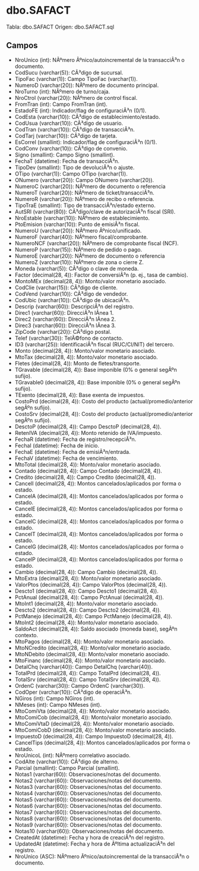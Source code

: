 ﻿# dbo.SAFACT

Tabla: dbo.SAFACT
Origen: dbo.SAFACT.sql

## Campos

- NroUnico (int): NÃºmero Ãºnico/autoincremental de la transacciÃ³n o documento.
- CodSucu (varchar(5)): CÃ³digo de sucursal.
- TipoFac (varchar(1)): Campo TipoFac (varchar(1)).
- NumeroD (varchar(20)): NÃºmero de documento principal.
- NroTurno (int): NÃºmero de turno/caja.
- NroCtrol (varchar(20)): NÃºmero de control fiscal.
- FromTran (int): Campo FromTran (int).
- EstadoFE (int): Indicador/flag de configuraciÃ³n (0/1).
- CodEsta (varchar(10)): CÃ³digo de establecimiento/estado.
- CodUsua (varchar(10)): CÃ³digo de usuario.
- CodTran (varchar(10)): CÃ³digo de transacciÃ³n.
- CodTarj (varchar(10)): CÃ³digo de tarjeta.
- EsCorrel (smallint): Indicador/flag de configuraciÃ³n (0/1).
- CodConv (varchar(10)): CÃ³digo de convenio.
- Signo (smallint): Campo Signo (smallint).
- FechaT (datetime): Fecha de transacciÃ³n.
- TipoDev (smallint): Tipo de devoluciÃ³n o ajuste.
- OTipo (varchar(1)): Campo OTipo (varchar(1)).
- ONumero (varchar(20)): Campo ONumero (varchar(20)).
- NumeroC (varchar(20)): NÃºmero de documento o referencia
- NumeroT (varchar(20)): NÃºmero de ticket/transacciÃ³n.
- NumeroR (varchar(20)): NÃºmero de recibo o referencia.
- TipoTraE (smallint): Tipo de transacciÃ³n/estado externo.
- AutSRI (varchar(80)): CÃ³digo/clave de autorizaciÃ³n fiscal (SRI).
- NroEstable (varchar(10)): NÃºmero de establecimiento.
- PtoEmision (varchar(10)): Punto de emisiÃ³n fiscal.
- NumeroU (varchar(20)): NÃºmero Ãºnico/unificado.
- NumeroF (varchar(40)): NÃºmero fiscal/comprobante.
- NumeroNCF (varchar(20)): NÃºmero de comprobante fiscal (NCF).
- NumeroP (varchar(15)): NÃºmero de pedido o pago.
- NumeroE (varchar(20)): NÃºmero de documento o referencia
- NumeroZ (varchar(10)): NÃºmero de zona o cierre Z.
- Moneda (varchar(5)): CÃ³digo o clave de moneda.
- Factor (decimal(28, 4)): Factor de conversiÃ³n (p. ej., tasa de cambio).
- MontoMEx (decimal(28, 4)): Monto/valor monetario asociado.
- CodClie (varchar(15)): CÃ³digo de cliente.
- CodVend (varchar(10)): CÃ³digo de vendedor.
- CodUbic (varchar(10)): CÃ³digo de ubicaciÃ³n.
- Descrip (varchar(60)): DescripciÃ³n del registro.
- Direc1 (varchar(60)): DirecciÃ³n lÃ­nea 1.
- Direc2 (varchar(60)): DirecciÃ³n lÃ­nea 2.
- Direc3 (varchar(60)): DirecciÃ³n lÃ­nea 3.
- ZipCode (varchar(20)): CÃ³digo postal.
- Telef (varchar(30)): TelÃ©fono de contacto.
- ID3 (varchar(25)): IdentificaciÃ³n fiscal (RUC/CI/NIT) del tercero.
- Monto (decimal(28, 4)): Monto/valor monetario asociado.
- MtoTax (decimal(28, 4)): Monto/valor monetario asociado.
- Fletes (decimal(28, 4)): Monto de fletes/transporte.
- TGravable (decimal(28, 4)): Base imponible (0% o general segÃºn sufijo).
- TGravable0 (decimal(28, 4)): Base imponible (0% o general segÃºn sufijo).
- TExento (decimal(28, 4)): Base exenta de impuestos.
- CostoPrd (decimal(28, 4)): Costo del producto (actual/promedio/anterior segÃºn sufijo).
- CostoSrv (decimal(28, 4)): Costo del producto (actual/promedio/anterior segÃºn sufijo).
- DesctoP (decimal(28, 4)): Campo DesctoP (decimal(28, 4)).
- RetenIVA (decimal(28, 4)): Monto retenido de IVA/impuesto.
- FechaR (datetime): Fecha de registro/recepciÃ³n.
- FechaI (datetime): Fecha de inicio.
- FechaE (datetime): Fecha de emisiÃ³n/entrada.
- FechaV (datetime): Fecha de vencimiento.
- MtoTotal (decimal(28, 4)): Monto/valor monetario asociado.
- Contado (decimal(28, 4)): Campo Contado (decimal(28, 4)).
- Credito (decimal(28, 4)): Campo Credito (decimal(28, 4)).
- CancelI (decimal(28, 4)): Montos cancelados/aplicados por forma o estado.
- CancelA (decimal(28, 4)): Montos cancelados/aplicados por forma o estado.
- CancelE (decimal(28, 4)): Montos cancelados/aplicados por forma o estado.
- CancelC (decimal(28, 4)): Montos cancelados/aplicados por forma o estado.
- CancelT (decimal(28, 4)): Montos cancelados/aplicados por forma o estado.
- CancelG (decimal(28, 4)): Montos cancelados/aplicados por forma o estado.
- CancelP (decimal(28, 4)): Montos cancelados/aplicados por forma o estado.
- Cambio (decimal(28, 4)): Campo Cambio (decimal(28, 4)).
- MtoExtra (decimal(28, 4)): Monto/valor monetario asociado.
- ValorPtos (decimal(28, 4)): Campo ValorPtos (decimal(28, 4)).
- Descto1 (decimal(28, 4)): Campo Descto1 (decimal(28, 4)).
- PctAnual (decimal(28, 4)): Campo PctAnual (decimal(28, 4)).
- MtoInt1 (decimal(28, 4)): Monto/valor monetario asociado.
- Descto2 (decimal(28, 4)): Campo Descto2 (decimal(28, 4)).
- PctManejo (decimal(28, 4)): Campo PctManejo (decimal(28, 4)).
- MtoInt2 (decimal(28, 4)): Monto/valor monetario asociado.
- SaldoAct (decimal(28, 4)): Saldo asociado (moneda base), segÃºn contexto.
- MtoPagos (decimal(28, 4)): Monto/valor monetario asociado.
- MtoNCredito (decimal(28, 4)): Monto/valor monetario asociado.
- MtoNDebito (decimal(28, 4)): Monto/valor monetario asociado.
- MtoFinanc (decimal(28, 4)): Monto/valor monetario asociado.
- DetalChq (varchar(40)): Campo DetalChq (varchar(40)).
- TotalPrd (decimal(28, 4)): Campo TotalPrd (decimal(28, 4)).
- TotalSrv (decimal(28, 4)): Campo TotalSrv (decimal(28, 4)).
- OrdenC (varchar(30)): Campo OrdenC (varchar(30)).
- CodOper (varchar(10)): CÃ³digo de operaciÃ³n.
- NGiros (int): Campo NGiros (int).
- NMeses (int): Campo NMeses (int).
- MtoComiVta (decimal(28, 4)): Monto/valor monetario asociado.
- MtoComiCob (decimal(28, 4)): Monto/valor monetario asociado.
- MtoComiVtaD (decimal(28, 4)): Monto/valor monetario asociado.
- MtoComiCobD (decimal(28, 4)): Monto/valor monetario asociado.
- ImpuestoD (decimal(28, 4)): Campo ImpuestoD (decimal(28, 4)).
- CancelTips (decimal(28, 4)): Montos cancelados/aplicados por forma o estado.
- NroUnicoL (int): NÃºmero correlativo asociado.
- CodAlte (varchar(10)): CÃ³digo de alterno.
- Parcial (smallint): Campo Parcial (smallint).
- Notas1 (varchar(60)): Observaciones/notas del documento.
- Notas2 (varchar(60)): Observaciones/notas del documento.
- Notas3 (varchar(60)): Observaciones/notas del documento.
- Notas4 (varchar(60)): Observaciones/notas del documento.
- Notas5 (varchar(60)): Observaciones/notas del documento.
- Notas6 (varchar(60)): Observaciones/notas del documento.
- Notas7 (varchar(60)): Observaciones/notas del documento.
- Notas8 (varchar(60)): Observaciones/notas del documento.
- Notas9 (varchar(60)): Observaciones/notas del documento.
- Notas10 (varchar(60)): Observaciones/notas del documento.
- CreatedAt (datetime): Fecha y hora de creaciÃ³n del registro.
- UpdatedAt (datetime): Fecha y hora de Ãºltima actualizaciÃ³n del registro.
- NroUnico (ASC): NÃºmero Ãºnico/autoincremental de la transacciÃ³n o documento.

